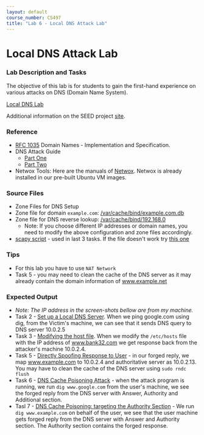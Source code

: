 ```yaml
---
layout: default
course_number: CS497
title: "Lab 6 - Local DNS Attack Lab"
---
```


# Local DNS Attack Lab

### Lab Description and Tasks

The objective of this lab is for students to gain the first-hand experience on various attacks on DNS (Domain Name System). 

[Local DNS Lab](dns/DNS_Local.pdf)

Additional information on the SEED project [site](http://www.cis.syr.edu/~wedu/seed/Labs_16.04/Networking/DNS_Local/). 

### Reference
- [RFC 1035](https://tools.ietf.org/html/rfc1035) Domain Names - Implementation and Specification.
- DNS Attack Guide
    - [Part One](http://www.technicalinfo.net/papers/Pharming.html)
    - [Part Two](http://www.technicalinfo.net/papers/Pharming2.html)
- Netwox Tools: Here are the manuals of [Netwox](http://www.cis.syr.edu/~wedu/seed/Labs/Lab_Setup/netw522/netwox-doc_html/). Netwox is already installed in our pre-built Ubuntu VM images.

### Source Files
- Zone Files for DNS Setup
- Zone file for domain ```example.com```: [/var/cache/bind/example.com.db](dns/example.com.db)
- Zone file for DNS reverse lookup: [/var/cache/bind/192.168.0](dns/192.168.0)
  - Note: If you choose different IP addresses or domain names, you need to modify the above configuration and zone files accordingly.
- [scapy script](dns/spoof_dns.py) - used in last 3 tasks. If the file doesn't work try [this one](dns/dns_cache_poison.py)

### Tips
- For this lab you have to use ```NAT Network```
- Task 5 - you may need to clean the cache of the DNS server as it may already contain the domain information of www.example.net

### Expected Output
- *Note: The IP address in the screen-shots bellow are from my machine.*
- Task 2 - [Set up a Local DNS Server](dns/set_local_dns_server.png). When we ping google.com using dig, from the Victim's machine, we can see that it sends DNS query to DNS server 10.0.2.5 
- Task 3 - [Modifying the host file](dns/host_file.png). When we modify the ```/etc/hosts``` file with the IP address of www.bank32.com we get response back from the attacker's machine 10.0.2.4.
- Task 5 - [Directly Spoofing Response to User](dns/directly_spoofing_reponse.png) - in our forged reply, we map www.example.com to 10.0.2.4 and authoritative server as 10.0.2.13. You may have to clean the cache of the DNS server using ```sudo rndc flush```
- Task 6 - [DNS Cache Poisoning Attack](dns/dns_cache_poisoning_attack.png) - when the attack program is running, we run ```dig www.google.com``` from the user's machine, we see the forged reply from the DNS server with Answer, Authority and Additional section.
- Tasl 7 - [DNS Cache Poisoning: targeting the Authority Section](dns/dns_cache_poisoning_authority_attacker32.png) - We run ```dig www.example.com``` on behalf of the user, we see that the user machine gets forged reply from the DNS server with Answer and Authority section. The Authority section contains the forged response.
